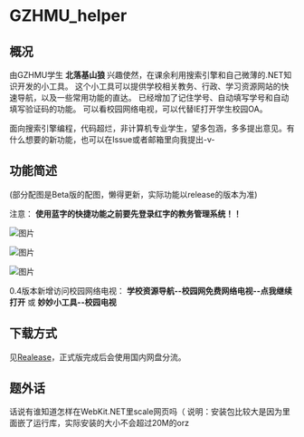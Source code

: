 # GZHMU_helper

## 概况
由GZHMU学生 **北落基山狼** 兴趣使然，在课余利用搜索引擎和自己微薄的.NET知识开发的小工具。
这个小工具可以提供学校相关教务、行政、学习资源网站的快速导航，以及一些常用功能的直达。
已经增加了记住学号、自动填写学号和自动填写验证码的功能。
可以看校园网络电视，可以代替IE打开学生校园OA。

面向搜索引擎编程，代码超烂，非计算机专业学生，望多包涵，多多提出意见。有什么想要的新功能，也可以在Issue或者邮箱里向我提出-v-

## 功能简述
(部分配图是Beta版的配图，懒得更新，实际功能以release的版本为准)

注意：
**使用蓝字的快捷功能之前要先登录红字的教务管理系统！！**

![图片](https://user-images.githubusercontent.com/84665734/119280557-8a6bbc80-bc64-11eb-9109-7500de9752f0.png)

![图片](https://user-images.githubusercontent.com/84665734/119258665-3e396180-bbfd-11eb-94dd-5804fb6359cd.png)

![图片](https://user-images.githubusercontent.com/84665734/119258676-501b0480-bbfd-11eb-9c15-de8fb763bafc.png)

0.4版本新增访问校园网络电视：
**学校资源导航--校园网免费网络电视--点我继续打开**
或 **妙妙小工具--校园电视**

## 下载方式
见[Realease](https://github.com/setsuna-dayo/GZHMU_helper/releases/latest)，正式版完成后会使用国内网盘分流。

## 题外话
话说有谁知道怎样在WebKit.NET里scale网页吗（
说明：安装包比较大是因为里面嵌了运行库，实际安装的大小不会超过20M的orz
